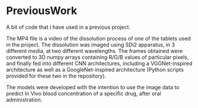 # PreviousWork
A bit of code that I have used in a previous project.

The MP4 file is a video of the dissolution process of one of the tablets used in the project. The dissolution was imaged using SDi2 apparatus, in 3 different media, at two different wavelengths. The frames obtained were converted to 3D numpy arrays
containing R/G/B values of particular pixels, and finally fed into different CNN architectures, including a VGGNet-inspired architecture as well as a GoogleNet-inspired architecture (Python scripts provided for these two in the repository).

The models were developed with the intention to use the image data to predict In Vivo blood concentration of a specific drug, after oral administration.
